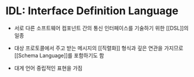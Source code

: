 # IDL: Interface Definition Language

- 서로 다른 소프트웨어 컴포넌트 간의 통신 인터페이스를 기술하기 위한 [[DSL]]의 일종

- 대상 프로토콜에서 주고 받는 메시지의 [[직렬화]] 형식과 깊은 연관을 가지므로 [[Schema Language]]를 포함하기도 함

- 대게 언어 중립적인 표현을 가짐
